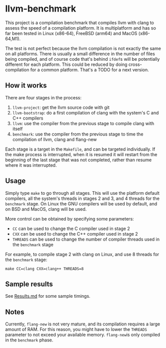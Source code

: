# llvm-benchmark
This project is a compilation benchmark that compiles llvm with clang to assess the speed of a compilation platform. It is multiplatform and has so far been tested in Linux (x86-64), FreeBSD (arm64) and MacOS (x86-64,M1).

The test is not perfect because the llvm compilation is not exactly the same on all platforms. There is usually a small difference in the number of files being compiled, and of course code that's behind `ifdef`s will be potentially different for each platform. This could be reduced by doing cross-compilation for a common platform. That's a TODO for a next version.
## How it works
There are four stages in the process:
1. `llvm-project`: get the llvm source code with git
2. `llvm-bootstrap`: do a first compilation of clang with the system's C and C++ compilers
3. `llvm`: use the compiler from the previous stage to compile clang with itself
4. `benchmark`: use the compiler from the previous stage to time the compilation of llvm, clang and flang-new
   
Each stage is a target in the `Makefile`, and can be targeted individually. If the make process is interrupted, when it is resumed it will restart from the beginning of the last stage that was not completed, rather than resume where it was interrupted.
## Usage
Simply type `make` to go through all stages. This will use the platform default compilers, all the system's threads in stages 2 and 3, and 4 threads for the `benchmark` stage. On Linux the GNU compilers will be used by default, and on BSD and MacOS, clang will be used.

More control can be obtained by specifying some parameters:
- `CC` can be used to change the C compiler used in stage 2
- `CXX` can be used to change the C++ compiler used in stage 2
- `THREADS` can be used to change the number of compiler threads used in the `benchmark` stage

For example, to compile stage 2 with clang on Linux, and use 8 threads for the `benchmark` stage:
```
make CC=clang CXX=clang++ THREADS=8
```
## Sample results
See [Results.md](Results.md) for some sample timings. 
## Notes
Currently, `flang-new` is not very mature, and its compilation requires a large amount of RAM. For this reason, you might have to lower the `THREADS` parameter to not exceed your available memory. `flang-new`is only compiled in the `benchmark` phase.



